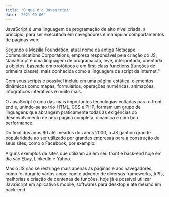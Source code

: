 ```yaml
---
title: 'O que é o Javascript'
date: '2021-09-06'
---
```



JavaScript é uma linguagem de programação de alto nível criada, a princípio, para ser executada em navegadores e manipular comportamentos de páginas web.

Segundo a Mozilla Foundation, atual nome da antiga Netscape Communications Corporations, empresa responsável pela criação do JS, “JavaScript é uma linguagem de programação, leve, interpretada, orientada a objetos, baseada em protótipos e em first-class functions (funções de primeira classe), mais conhecida como a linguagem de script da Internet.“

Com seus scripts é possível incluir, em uma página estática, elementos dinâmicos como mapas, formulários, operações numéricas, animações, infográficos interativos e muito mais.

O JavaScript é uma das mais importantes tecnologias voltadas para o front-end e, unindo-se ao trio HTML, CSS e PHP, formam um grupo de linguagens que abrangem praticamente todas as exigências do desenvolvimento de uma página completa, dinâmica e com boa performance.

Do final dos anos 90 até meados dos anos 2000, o JS ganhou grande popularidade ao ser utilizado por grandes empresas para a construção de seus sites, como o Facebook, por exemplo.

Alguns exemplos de sites que utilizam JS em seu front e back-end hoje em dia são Ebay, LinkedIn e Yahoo.

Mas o JS não se restringe mais apenas às páginas e aos navegadores, como foi durante vários anos: com o advento de diversos frameworks, APIs, melhorias e criação de centenas de funções, hoje já é possível utilizar JavaScript em aplicativos mobile, softwares para desktop e até mesmo em back-end.